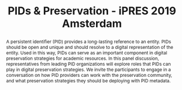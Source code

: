 ---
abstract: 'A persistent identifier (PID) provides a long-lasting reference to an entity.
  PIDs should be open and unique and should resolve to a digital representation of
  the entity. Used in this way, PIDs can serve as an important component in digital
  preservation strategies for academic resources.

  In this panel discussion, representatives from leading PID organizations will explore
  roles that PIDs can play in digital preservation strategies. We invite the participants
  to engage in a conversation on how PID providers can work with the preservation
  community, and what preservation strategies they should be deploying with PID metadata.'
creators:
- Meadows, Alice
- Hendricks, Ginny
- Cousijn, Helena
date: null
document_url: https://services.phaidra.univie.ac.at/api/object/o:1081746/download
grand_parent: iPRES
institutions: []
keywords: []
landing_page_url: https://phaidra.univie.ac.at/o:1081746
language: eng
layout: publication
license: CC BY 4.0 International
notes_url: null
parent: iPRES 2019
presentation_url: null
size: 129159
source_name: iPRES
title: PIDs & Preservation - iPRES 2019 Amsterdam
type: paper
year: 2019
---